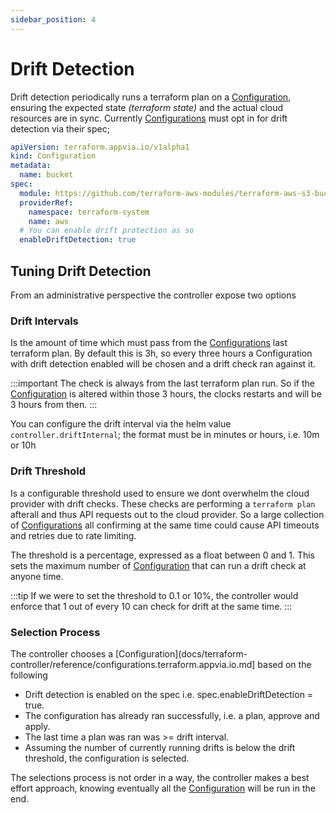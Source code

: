 ```yaml
---
sidebar_position: 4
---
```


# Drift Detection

Drift detection periodically runs a terraform plan on a [Configuration](docs/terraform-controller/reference/configurations.terraform.appvia.io.md), ensuring the expected state _(terraform state)_ and the actual cloud resources are in sync. Currently [Configurations](docs/terraform-controller/reference/configurations.terraform.appvia.io.md) must opt in for drift detection via their spec;

```yaml
apiVersion: terraform.appvia.io/v1alpha1
kind: Configuration
metadata:
  name: bucket
spec:
  module: https://github.com/terraform-aws-modules/terraform-aws-s3-bucket.git?ref=v3.1.0
  providerRef:
    namespace: terraform-system
    name: aws
  # You can enable drift protection as so
  enableDriftDetection: true
```

## Tuning Drift Detection

From an administrative perspective the controller expose two options

### Drift Intervals

Is the amount of time which must pass from the [Configurations](docs/terraform-controller/reference/configurations.terraform.appvia.io.md) last terraform plan. By default this is 3h, so every three hours a Configuration with drift detection enabled will be chosen and a drift check ran against it.

:::important
The check is always from the last terraform plan run. So if the [Configuration](docs/terraform-controller/reference/configurations.terraform.appvia.io.md) is altered within those 3 hours, the clocks restarts and will be 3 hours from then.
:::

You can configure the drift interval via the helm value `controller.driftInternal`; the format must be in minutes or hours, i.e. 10m or 10h

### Drift Threshold

Is a configurable threshold used to ensure we dont overwhelm the cloud provider with drift checks. These checks are performing a `terraform plan` afterall and thus API requests out to the cloud provider. So a large collection of [Configurations](docs/terraform-controller/reference/configurations.terraform.appvia.io.md) all confirming at the same time could cause API timeouts and retries due to rate limiting.

The threshold is a percentage, expressed as a float between 0 and 1. This sets the maximum number of [Configuration](docs/terraform-controller/reference/configurations.terraform.appvia.io.md) that can run a drift check at anyone time.

:::tip
If we were to set the threshold to 0.1 or 10%, the controller would enforce that 1 out of every 10 can check for drift at the same time.
:::

### Selection Process

The controller chooses a [Configuration](docs/terraform-controller/reference/configurations.terraform.appvia.io.md] based on the following

* Drift detection is enabled on the spec i.e. spec.enableDriftDetection = true.
* The configuration has already ran successfully, i.e. a plan, approve and apply.
* The last time a plan was ran was >= drift interval.
* Assuming the number of currently running drifts is below the drift threshold, the configuration is selected.

The selections process is not order in a way, the controller makes a best effort approach, knowing eventually all the [Configuration](docs/terraform-controller/reference/configurations.terraform.appvia.io.md) will be run in the end.




